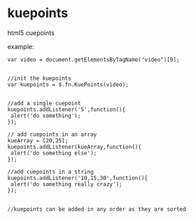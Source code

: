 kuepoints
=========

html5 cuepoints


example:
	
	
	
	
	var video = document.getElementsByTagName("video")[0];
	
	
	//init the kuepoints
	var kuepoints = $.fn.KuePoints(video);
		
	
	//add a single cuepoint
	kuepoints.addListener('5',function(){
	 alert('do something');
	});

	// add cuepoints in an array
	kueArray = [20,25];
	kuepoints.addListener(kueArray,function(){
	 alert('do something else');
	});
	
	//add cuepoints in a string
	kuepoints.addListener('10,15,30',function(){
	 alert('do something really crazy');
	});
	
	
	//kuepoints can be added in any order as they are sorted